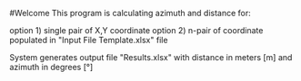 #Welcome 
This program is calculating azimuth and distance for:

option 1) single pair of X,Y coordinate 
option 2) n-pair of coordinate populated in "Input File Template.xlsx" file 

System generates output file "Results.xlsx" with distance in meters [m] and azimuth in degrees [°]